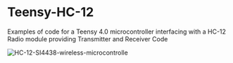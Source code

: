 # Teensy-HC-12
Examples of code for a Teensy 4.0 microcontroller interfacing with a HC-12 Radio module providing Transmitter and Receiver Code

![HC-12-SI4438-wireless-microcontrolle](https://user-images.githubusercontent.com/73143248/230800347-7e16826a-118e-4ef7-bd3e-61209bc0a2ed.jpg)
